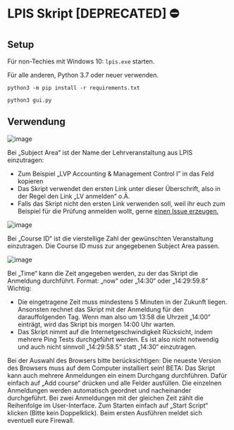 # LPIS Skript [DEPRECATED] ⛔

## Setup

Für non-Techies mit Windows 10: ``lpis.exe`` starten.


Für alle anderen, Python 3.7 oder neuer verwenden.
```
python3 -m pip install -r requirements.txt
```

```
python3 gui.py
```

## Verwendung
![image](https://user-images.githubusercontent.com/38352381/191569832-1feea657-448d-455d-ae5e-f1ae4298a8a7.png)

Bei „Subject Area“ ist der Name der Lehrveranstaltung aus LPIS einzutragen:
- Zum Beispiel „LVP Accounting & Management Control I” in das Feld kopieren
- Das Skript verwendet den ersten Link unter dieser Überschrift, also in der Regel den Link „LV anmelden“ o.Ä.
- Falls das Skript nicht den ersten Link verwenden soll, weil ihr euch zum Beispiel für die Prüfung anmelden wollt, gerne <a href="https://github.com/MoritzRenkin/wu-lpis-automation/issues">einen Issue erzeugen.</a>

![image](https://user-images.githubusercontent.com/38352381/191571634-428996a9-69a0-4871-9312-41b9be19e19c.png)


Bei „Course ID“ ist die vierstellige Zahl der gewünschten Veranstaltung einzutragen. Die Course ID muss zur angegebenen Subject Area passen.

![image](https://user-images.githubusercontent.com/38352381/191571680-27ef9d18-8d5e-43a6-978e-1d17de929901.png)

Bei „Time“ kann die Zeit angegeben werden, zu der das Skript die Anmeldung durchführt.
Format: „now“ oder „14:30“ oder „14:29:59.8“
Wichtig:
- Die eingetragene Zeit muss mindestens 5 Minuten in der Zukunft liegen. Ansonsten rechnet
das Skript mit der Anmeldung für den darauffolgenden Tag. Wenn man also um 13:58 die Uhrzeit „14:00“ einträgt, wird das Skript bis morgen 14:00 Uhr warten.
- Das Skript nimmt auf die Internetgeschwindigkeit Rücksicht, indem mehrere Ping Tests durchgeführt werden. Es ist also nicht notwendig und auch nicht sinnvoll „14:29:58.5“ statt
„14:30“ einzutragen.

Bei der Auswahl des Browsers bitte berücksichtigen: Die neueste Version des Browsers muss auf dem Computer installiert sein!
BETA: Das Skript kann auch mehrere Anmeldungen ein einem Durchgang durchführen.
Dafür einfach auf „Add course“ drücken und alle Felder ausfüllen. Die einzelnen Anmeldungen
werden automatisch geordnet und nacheinander durchgeführt. Bei zwei Anmeldungen mit der gleichen Zeit zählt die Reihenfolge im User-Interface.
Zum Starten einfach auf „Start Script“ klicken (Bitte kein Doppelklick). Beim ersten Ausführen meldet sich eventuell eure Firewall.

